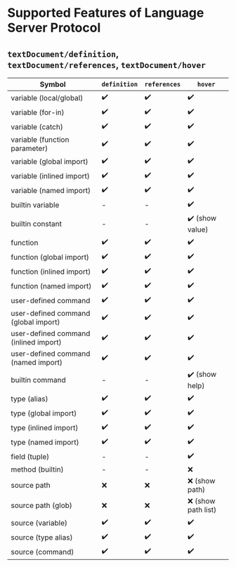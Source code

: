 # Supported Features of Language Server Protocol

## ``textDocument/definition``, ``textDocument/references``, ``textDocument/hover``

| **Symbol**  | ``definition`` | ``references`` | ``hover`` |
|----------------|---------|---------|----|
| variable (local/global) | ✔️ | ✔️ | ✔️ |
| variable (for-in) | ✔️ | ✔️ | ✔️ |
| variable (catch) | ✔️ | ✔️ | ✔️ |
| variable (function parameter) | ✔️ | ✔️ | ✔️ |
| variable (global import) | ✔️ | ✔️ | ✔️ |
| variable (inlined import) | ✔️ | ✔️ | ✔️ |
| variable (named import) | ✔️ | ✔️ | ✔️ |
| builtin variable | - | - | ✔️ |
| builtin constant | - | - | ✔️ (show value) |
| function  | ✔️ | ✔️ |✔️ |
| function (global import) | ✔️ | ✔️ | ✔️ |
| function (inlined import) | ✔️ | ✔️ | ✔️ |
| function (named import) | ✔️ | ✔️ | ✔️ |
| user-defined command | ✔️ | ✔️ |✔️ |
| user-defined command (global import)  | ✔️ | ✔️ | ✔️ |
| user-defined command (inlined import)  | ✔️ | ✔️️ | ✔️ |
| user-defined command (named import)  | ✔️ | ✔️️️ | ✔️️ |
| builtin command  | - | - | ✔️️ (show help) |
| type (alias) | ✔️ | ✔️ |✔️ |
| type (global import)| ✔️ | ✔️ | ✔️ |
| type (inlined import) | ✔️ | ✔️️ | ✔️ |
| type (named import) | ✔️ | ✔️ | ✔️ |
| field (tuple)      | - | - | ✔️ |
| method (builtin) | - | - | ❌ |
| source path | ❌ | ❌ | ❌ (show path) |
| source path (glob) | ❌ | ❌ | ❌ (show path list) |
| source (variable) | ✔️ | ✔️ | ✔️ |
| source (type alias) | ✔️ | ✔️ | ✔️ |
| source (command) | ✔️ | ✔️ | ✔️ |